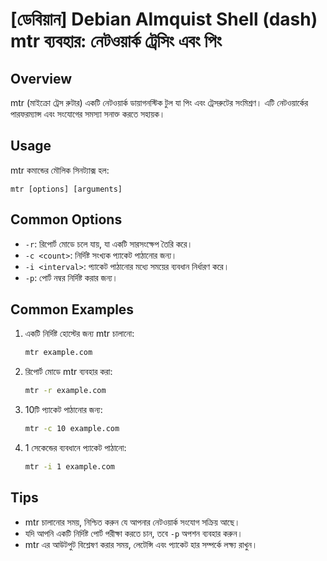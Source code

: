 # [ডেবিয়ান] Debian Almquist Shell (dash) mtr ব্যবহার: নেটওয়ার্ক ট্রেসিং এবং পিং

## Overview
mtr (মাইক্রো ট্রেস রুটার) একটি নেটওয়ার্ক ডায়াগনস্টিক টুল যা পিং এবং ট্রেসরুটের সংমিশ্রণ। এটি নেটওয়ার্কের পারফরম্যান্স এবং সংযোগের সমস্যা সনাক্ত করতে সহায়ক।

## Usage
mtr কমান্ডের মৌলিক সিনট্যাক্স হল:

```
mtr [options] [arguments]
```

## Common Options
- `-r`: রিপোর্ট মোডে চলে যায়, যা একটি সারসংক্ষেপ তৈরি করে।
- `-c <count>`: নির্দিষ্ট সংখ্যক প্যাকেট পাঠানোর জন্য।
- `-i <interval>`: প্যাকেট পাঠানোর মধ্যে সময়ের ব্যবধান নির্ধারণ করে।
- `-p`: পোর্ট নম্বর নির্দিষ্ট করার জন্য।

## Common Examples
1. একটি নির্দিষ্ট হোস্টের জন্য mtr চালানো:
   ```bash
   mtr example.com
   ```

2. রিপোর্ট মোডে mtr ব্যবহার করা:
   ```bash
   mtr -r example.com
   ```

3. 10টি প্যাকেট পাঠানোর জন্য:
   ```bash
   mtr -c 10 example.com
   ```

4. 1 সেকেন্ডের ব্যবধানে প্যাকেট পাঠানো:
   ```bash
   mtr -i 1 example.com
   ```

## Tips
- mtr চালানোর সময়, নিশ্চিত করুন যে আপনার নেটওয়ার্ক সংযোগ সক্রিয় আছে।
- যদি আপনি একটি নির্দিষ্ট পোর্ট পরীক্ষা করতে চান, তবে `-p` অপশন ব্যবহার করুন।
- mtr এর আউটপুট বিশ্লেষণ করার সময়, লেটেন্সি এবং প্যাকেট হার সম্পর্কে লক্ষ্য রাখুন।